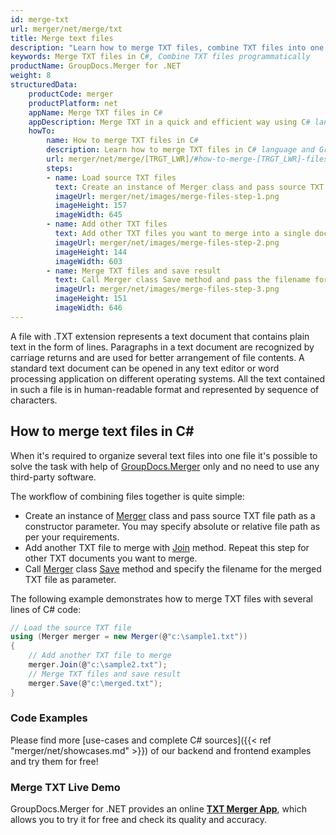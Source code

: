 ```yaml
---
id: merge-txt
url: merger/net/merge/txt
title: Merge text files
description: "Learn how to merge TXT files, combine TXT files into one file programmatically in C# language using GroupDocs.Merger for .NET library."
keywords: Merge TXT files in C#, Combine TXT files programmatically
productName: GroupDocs.Merger for .NET
weight: 8
structuredData:
    productCode: merger
    productPlatform: net
    appName: Merge TXT files in C#
    appDescription: Merge TXT in a quick and efficient way using C# language and GroupDocs.Merger for .NET API, without the use of any third-party software like Microsoft or Open Office.
    howTo:
        name: How to merge TXT files in C# 
        description: Learn how to merge TXT files in C# language and GroupDocs.Merger for .NET API, without the use of any third-party software like Microsoft or Open Office.
        url: merger/net/merge/[TRGT_LWR]/#how-to-merge-[TRGT_LWR]-files-in-c
        steps:
        - name: Load source TXT files 
          text: Create an instance of Merger class and pass source TXT file path as a constructor parameter. You may specify absolute or relative file path as per your requirements. 
          imageUrl: merger/net/images/merge-files-step-1.png
          imageHeight: 157
          imageWidth: 645
        - name: Add other TXT files
          text: Add other TXT files you want to merge into a single document with Join method of Merger class.
          imageUrl: merger/net/images/merge-files-step-2.png
          imageHeight: 144
          imageWidth: 603
        - name: Merge TXT files and save result 
          text: Call Merger class Save method and pass the filename for the resultant TXT file as parameter.
          imageUrl: merger/net/images/merge-files-step-3.png
          imageHeight: 151
          imageWidth: 646
---
```


A file with .TXT extension represents a text document that contains plain text in the form of lines. Paragraphs in a text document are recognized by carriage returns and are used for better arrangement of file contents. A standard text document can be opened in any text editor or word processing application on different operating systems. All the text contained in such a file is in human-readable format and represented by sequence of characters.

## How to merge text files in C\#

When it's required to organize several text files into one file it's possible to solve the task with help of [GroupDocs.Merger](https://products.groupdocs.com/merger/net) only and no need to use any third-party software.

The workflow of combining files together is quite simple:

* Create an instance of [Merger](https://apireference.groupdocs.com/net/merger/groupdocs.merger/merger) class and pass source TXT file path as a constructor parameter. You may specify absolute or relative file path as per your requirements.
* Add another TXT file to merge with [Join](https://apireference.groupdocs.com/merger/net/groupdocs.merger/merger/methods/join/index) method. Repeat this step for other TXT documents you want to merge.
* Call [Merger](https://apireference.groupdocs.com/net/merger/groupdocs.merger/merger) class [Save](https://apireference.groupdocs.com/merger/net/groupdocs.merger/merger/methods/save/index) method and specify the filename for the merged TXT file as parameter.

The following example demonstrates how to merge TXT files with several lines of C# code:

```csharp
// Load the source TXT file
using (Merger merger = new Merger(@"c:\sample1.txt"))
{
    // Add another TXT file to merge
    merger.Join(@"c:\sample2.txt");
    // Merge TXT files and save result
    merger.Save(@"c:\merged.txt");
}
```

### Code Examples

Please find more [use-cases and complete C# sources]({{< ref "merger/net/showcases.md" >}}) of our backend and frontend examples and try them for free!

### Merge TXT Live Demo

GroupDocs.Merger for .NET provides an online [**TXT Merger App**](https://products.groupdocs.app/merger/txt), which allows you to try it for free and check its quality and accuracy.
